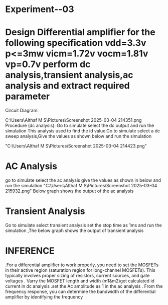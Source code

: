 # Experiment--03
# Design Differential amplifier for the following specification vdd=3.3v p<=3mw vicm=1.72v vocm=1.81v vp=0.7v perform dc analysis,transient analysis,ac analysis and extract required parameter 
Circuit Diagram:
 
C:\Users\Althaf M S\Pictures\Screenshot 2025-03-04 214351.png 
Procedure (dc analysis):
Go to simulate select the dc output and run the simulation
This analysis used to find the id value.Go to simulate select a dc sweep analysis,Give the values as shown below and run the simulation

"C:\Users\Althaf M S\Pictures\Screenshot 2025-03-04 214423.png"
# AC Analysis
go to simulate select the ac analysis give the values as shown in below and run the simulation
"C:\Users\Althaf M S\Pictures\Screenshot 2025-03-04 215932.png"
Below graph shows the output of the ac analysis




# Transient Analysis
Go to simulate select transient analysis set the stop time as 1ms and run the simulation ,The below graph shows the output of transient analysis



# INFERENCE
.For a differential amplifier to work properly, you need to set the MOSFETs in their active region (saturation region for long-channel MOSFETs). This typically involves proper sizing of resistors, current sources, and gate voltages
. Varry the MOSFET length and width (m1&m2)get calculated id current in dc analysis
.set the Ac amplitude as 1 in the ac analysis
. From the frequency response, you can determine the bandwidth of the differential amplifier by identifying the frequency
